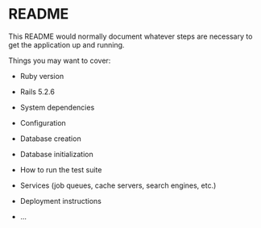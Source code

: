 # README

This README would normally document whatever steps are necessary to get the
application up and running.

Things you may want to cover:

* Ruby version  
* Rails 5.2.6
* System dependencies


* Configuration

* Database creation

* Database initialization

* How to run the test suite

* Services (job queues, cache servers, search engines, etc.)

* Deployment instructions

* ...
